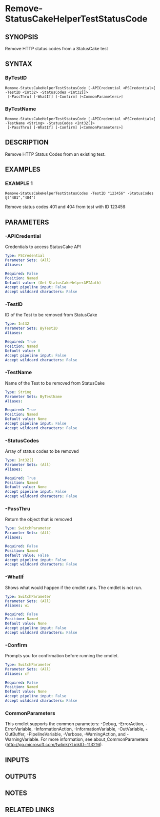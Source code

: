 # Remove-StatusCakeHelperTestStatusCode

## SYNOPSIS
Remove HTTP status codes from a StatusCake test

## SYNTAX

### ByTestID
```
Remove-StatusCakeHelperTestStatusCode [-APICredential <PSCredential>] -TestID <Int32> -StatusCodes <Int32[]>
 [-PassThru] [-WhatIf] [-Confirm] [<CommonParameters>]
```

### ByTestName
```
Remove-StatusCakeHelperTestStatusCode [-APICredential <PSCredential>] -TestName <String> -StatusCodes <Int32[]>
 [-PassThru] [-WhatIf] [-Confirm] [<CommonParameters>]
```

## DESCRIPTION
Remove HTTP Status Codes from an existing test.

## EXAMPLES

### EXAMPLE 1
```
Remove-StatusCakeHelperTestStatusCodes -TestID "123456" -StatusCodes @("401","404")
```

Remove status codes 401 and 404 from test with ID 123456

## PARAMETERS

### -APICredential
Credentials to access StatusCake API

```yaml
Type: PSCredential
Parameter Sets: (All)
Aliases:

Required: False
Position: Named
Default value: (Get-StatusCakeHelperAPIAuth)
Accept pipeline input: False
Accept wildcard characters: False
```

### -TestID
ID of the Test to be removed from StatusCake

```yaml
Type: Int32
Parameter Sets: ByTestID
Aliases:

Required: True
Position: Named
Default value: 0
Accept pipeline input: False
Accept wildcard characters: False
```

### -TestName
Name of the Test to be removed from StatusCake

```yaml
Type: String
Parameter Sets: ByTestName
Aliases:

Required: True
Position: Named
Default value: None
Accept pipeline input: False
Accept wildcard characters: False
```

### -StatusCodes
Array of status codes to be removed

```yaml
Type: Int32[]
Parameter Sets: (All)
Aliases:

Required: True
Position: Named
Default value: None
Accept pipeline input: False
Accept wildcard characters: False
```

### -PassThru
Return the object that is removed

```yaml
Type: SwitchParameter
Parameter Sets: (All)
Aliases:

Required: False
Position: Named
Default value: False
Accept pipeline input: False
Accept wildcard characters: False
```

### -WhatIf
Shows what would happen if the cmdlet runs.
The cmdlet is not run.

```yaml
Type: SwitchParameter
Parameter Sets: (All)
Aliases: wi

Required: False
Position: Named
Default value: None
Accept pipeline input: False
Accept wildcard characters: False
```

### -Confirm
Prompts you for confirmation before running the cmdlet.

```yaml
Type: SwitchParameter
Parameter Sets: (All)
Aliases: cf

Required: False
Position: Named
Default value: None
Accept pipeline input: False
Accept wildcard characters: False
```

### CommonParameters
This cmdlet supports the common parameters: -Debug, -ErrorAction, -ErrorVariable, -InformationAction, -InformationVariable, -OutVariable, -OutBuffer, -PipelineVariable, -Verbose, -WarningAction, and -WarningVariable.
For more information, see about_CommonParameters (http://go.microsoft.com/fwlink/?LinkID=113216).

## INPUTS

## OUTPUTS

## NOTES

## RELATED LINKS
